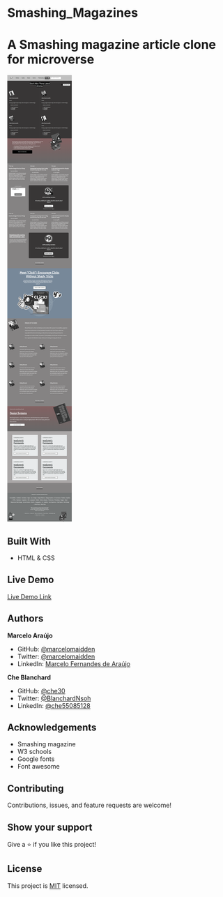 # Smashing_Magazines

# A Smashing magazine article clone for microverse

![screenshot](./assets/Images/smash_magazine.png)


## Built With

- HTML & CSS

## Live Demo

[Live Demo Link](https://che30.github.io/Smashing_Magazines/)

## Authors

**Marcelo Araújo**

- GitHub: [@marcelomaidden](https://github.com/marcelomaidden)
- Twitter: [@marcelomaidden](https://twitter.com/marcelomaidden)
- LinkedIn: [Marcelo Fernandes de Araújo](https://www.linkedin.com/in/marcelo-fernandes-de-ara%C3%BAjo-56700a171/)

**Che Blanchard**

- GitHub: [@che30](https://github.com/che30)
- Twitter: [@BlanchardNsoh](https://twitter.com/BlanchardNsoh )
- LinkedIn: [@che55085128](https://twitter.com/che55085128)

## Acknowledgements
- Smashing magazine
- W3 schools
- Google fonts
- Font awesome

##  Contributing

Contributions, issues, and feature requests are welcome!

## Show your support

Give a ⭐️ if you like this project!

## License

This project is [MIT](./LICENSE) licensed.